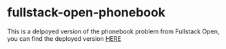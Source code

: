 # fullstack-open-phonebook
This is a delpoyed version of the phonebook problem from Fullstack Open, you can find the deployed version [HERE](https://fullstack-open-phonebook-hy1k.onrender.com)
